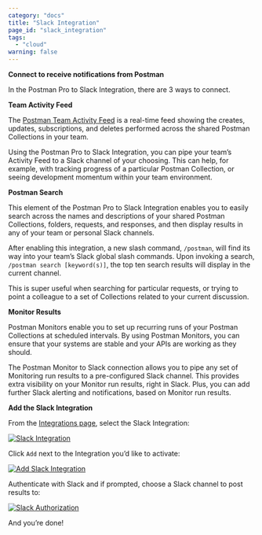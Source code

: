 ```yaml
---
category: "docs"
title: "Slack Integration"
page_id: "slack_integration"
tags: 
  - "cloud"
warning: false
---
```


**Connect to receive notifications from Postman**

In the Postman Pro to Slack Integration, there are 3 ways to connect.

**Team Activity Feed**

The [Postman Team Activity Feed][0] is a real-time feed showing the creates, updates, subscriptions, and deletes performed across the shared Postman Collections in your team.

Using the Postman Pro to Slack Integration, you can pipe your team’s Activity Feed to a Slack channel of your choosing. This can help, for example, with tracking progress of a particular Postman Collection, or seeing development momentum within your team environment.

**Postman Search**

This element of the Postman Pro to Slack Integration enables you to easily search across the names and descriptions of your shared Postman Collections, folders, requests, and responses, and then display results in any of your team or personal Slack channels.

After enabling this integration, a new slash command, `/postman`, will find its way into your team’s Slack global slash commands. Upon invoking a search, `/postman search [keyword(s)]`, the top ten search results will display in the current channel.

This is super useful when searching for particular requests, or trying to point a colleague to a set of Collections related to your current discussion.

**Monitor Results**

Postman Monitors enable you to set up recurring runs of your Postman Collections at scheduled intervals. By using Postman Monitors, you can ensure that your systems are stable and your APIs are working as they should.

The Postman Monitor to Slack connection allows you to pipe any set of Monitoring run results to a pre-configured Slack channel. This provides extra visibility on your Monitor run results, right in Slack. Plus, you can add further Slack alerting and notifications, based on Monitor run results.

**Add the Slack Integration**

From the [Integrations page][1], select the Slack Integration:

[![Slack Integration](https://s3.amazonaws.com/postman-static-getpostman-com/postman-docs/slackINT.png)][2]

Click `Add` next to the Integration you’d like to activate:

[![Add Slack Integration](https://s3.amazonaws.com/postman-static-getpostman-com/postman-docs/slack_add.png)][3]

Authenticate with Slack and if prompted, choose a Slack channel to post results to:

[![Slack Authorization](https://s3.amazonaws.com/postman-static-getpostman-com/postman-docs/slack_auth.png)][4]

And you’re done!

[0]: http://blog.getpostman.com/2016/10/27/new-more-useful-activity-feed-in-postman-collections/
[1]: https://app.getpostman.com/dashboard/integrations
[2]: https://s3.amazonaws.com/postman-static-getpostman-com/postman-docs/slackINT.png
[3]: https://s3.amazonaws.com/postman-static-getpostman-com/postman-docs/slack_add.png
[4]: https://s3.amazonaws.com/postman-static-getpostman-com/postman-docs/slack_auth.png
